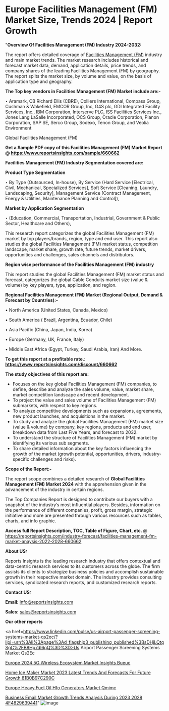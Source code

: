 # Europe Facilities Management (FM) Market Size, Trends 2024 | Report Growth

"<strong>Overview Of Facilities Management (FM) Industry 2024-2032:</strong>

The report offers detailed coverage of <a href=https://www.reportsinsights.com/sample/660662>Facilities Management (FM)</a> industry and main market trends. The market research includes historical and forecast market data, demand, application details, price trends, and company shares of the leading Facilities Management (FM) by geography. The report splits the market size, by volume and value, on the basis of application type and geography.

<strong>The Top key vendors in Facilities Management (FM) Market include are:- </strong>

‣ Aramark, CB Richard Ellis (CBRE), Colliers International, Compass Group, Cushman &amp; Wakefield, EMCOR Group, Inc, G4S plc, GDI Integrated Facility Services, Inc., IBM Corporation, Interserve PLC, ISS Facilities Services Inc., Jones Lang LaSalle Incorporated, OCS Group, Oracle Corporation, Planon Corporation, SAP SE, Serco Group, Sodexo, Tenon Group, and Veolia Environment

Global Facilities Management (FM)

<strong>Get a Sample PDF copy of this Facilities Management (FM) Market Report </strong><strong>@ <a href=https://www.reportsinsights.com/sample/660662 style=color:#0000ff;>https://www.reportsinsights.com/sample/660662</a> </strong>

<strong>Facilities Management (FM) Industry Segmentation covered are:</strong>

<strong>Product Type Segmentation</strong>

‣ By Type (Outsourced, In-house), By Service (Hard Service [Electrical, Civil, Mechanical, Specialized Services], Soft Service [Cleaning, Laundry, Landscaping, Security], Management Service [Contract Management, Energy & Utilities, Maintenance Planning and Control]),

<strong>Market by Application Segmentation</strong>

‣ (Education, Commercial, Transportation, Industrial, Government & Public Sector, Healthcare and Others),

This research report categorizes the global Facilities Management (FM) market by top players/brands, region, type and end user. This report also studies the global Facilities Management (FM) market status, competition landscape, market share, growth rate, future trends, market drivers, opportunities and challenges, sales channels and distributors.

<strong>Region wise performance of the Facilities Management (FM) industry</strong><strong> </strong>

This report studies the global Facilities Management (FM) market status and forecast, categorizes the global Cable Conduits market size (value &amp; volume) by key players, type, application, and region. 

<strong>Regional Facilities Management (FM) Market (Regional Output, Demand &amp; Forecast by Countries):-</strong>

• North America (United States, Canada, Mexico)

• South America ( Brazil, Argentina, Ecuador, Chile)

• Asia Pacific (China, Japan, India, Korea)

• Europe (Germany, UK, France, Italy)

• Middle East Africa (Egypt, Turkey, Saudi Arabia, Iran) And More.

<strong>To get this report at a profitable rate.: <a href=https://www.reportsinsights.com/discount/660662 style=color:#0000ff;>https://www.reportsinsights.com/discount/660662</a></strong>

<strong>The study objectives of this report are:</strong>
<ul>
  <li>Focuses on the key global Facilities Management (FM) companies, to define, describe and analyze the sales volume, value, market share, market competition landscape and recent development.</li>
  <li>To project the value and sales volume of Facilities Management (FM) submarkets, with respect to key regions.</li>
  <li>To analyze competitive developments such as expansions, agreements, new product launches, and acquisitions in the market.</li>
  <li>To study and analyze the global Facilities Management (FM) market size (value &amp; volume) by company, key regions, products and end user, breakdown data from Last Five Years, and forecast to 2032.</li>
  <li>To understand the structure of Facilities Management (FM) market by identifying its various sub segments.</li>
  <li>To share detailed information about the key factors influencing the growth of the market (growth potential, opportunities, drivers, industry-specific challenges and risks).</li>
</ul>
<strong>Scope of the Report:-</strong><strong> </strong>

The report scope combines a detailed research of <strong>Global Facilities Management (FM) Market 2024 </strong>with the apprehension given in the advancement of the industry in certain regions.

The Top Companies Report is designed to contribute our buyers with a snapshot of the industry’s most influential players. Besides, information on the performance of different companies, profit, gross margin, strategic initiative and more are presented through various resources such as tables, charts, and info graphic.

<strong>Access full Report Description, TOC, Table of Figure, Chart, etc. </strong>@   <a href=https://reportsinsights.com/industry-forecast/facilities-management-fm-market-anaysis-2022-2028-660662 style=color:#0000ff;>https://reportsinsights.com/industry-forecast/facilities-management-fm-market-anaysis-2022-2028-660662</a>

<strong>About US:</strong>

Reports Insights is the leading research industry that offers contextual and data-centric research services to its customers across the globe. The firm assists its clients to strategize business policies and accomplish sustainable growth in their respective market domain. The industry provides consulting services, syndicated research reports, and customized research reports.

<strong>Contact US:</strong>

<p class=""""><b>Email:</b> <a href=mailto:info@reportsinsights.com>info@reportsinsights.com</a></p>
<p class=""""><b>Sales:</b> <a href=mailto:sales@reportsinsights.com>sales@reportsinsights.com</a></p>

<strong>Our other reports</strong>

<a href=https://www.linkedin.com/pulse/us-airport-passenger-screening-systems-market-qs2ec/?lipi=urn%3Ali%3Apage%3Ad_flagship3_publishing_published%3BsDHjLQtqSgC%2FB8Hp7dI6qQ%3D%3D>Us Airport Passenger Screening Systems Market Qs2Ec</a>

<a href=https://www.linkedin.com/pulse/europe-2024-5g-wireless-ecosystem-market-insights-bueuc/>Europe 2024 5G Wireless Ecosystem Market Insights Bueuc</a>

<a href=https://medium.com/@d7298290/home-ice-maker-market-2023-latest-trends-and-forecasts-for-future-growth-81b0b97c290c>Home Ice Maker Market 2023 Latest Trends And Forecasts For Future Growth 81B0B97C290C</a>

<a href=https://www.linkedin.com/pulse/europe-heavy-fuel-oil-hfo-generators-market-qmimc/>Europe Heavy Fuel Oil Hfo Generators Market Qmimc</a>

<a href=https://medium.com/@sakshideshmukh994/business-email-market-growth-trends-analysis-during-2023-2028-4f4829639441>Business Email Market Growth Trends Analysis During 2023 2028 4F4829639441</a>"
![image](https://github.com/Jaayaachit/RIResearch/assets/158452289/dabb7006-f1df-4ee2-b611-70cfc9e6da41)
